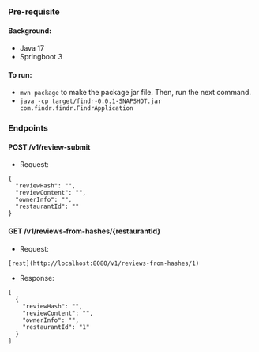### Pre-requisite

#### Background:
- Java 17
- Springboot 3

#### To run:
- `mvn package` to make the package jar file. Then, run the next command.
- `java -cp target/findr-0.0.1-SNAPSHOT.jar com.findr.findr.FindrApplication`


### Endpoints

#### POST /v1/review-submit
- Request:
```
{
  "reviewHash": "",
  "reviewContent": "",
  "ownerInfo": "",
  "restaurantId": ""
}
```

#### GET /v1/reviews-from-hashes/{restaurantId}
- Request:
```
[rest](http://localhost:8080/v1/reviews-from-hashes/1)
```
- Response:
```
[
  {
    "reviewHash": "",
    "reviewContent": "",
    "ownerInfo": "",
    "restaurantId": "1"
  }
]
```
